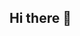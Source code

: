 ## Hi there 👋

<!--
**Hufrinconlo/Hufrinconlo** is a ✨ _special_ ✨ repository because its `README.md` (this file) appears on your GitHub profile.

Here are some ideas to get you started:

🌱 I’m currently learning c++ to make high performance apps

⚡ Fun fact: I suck at this :D
-->
